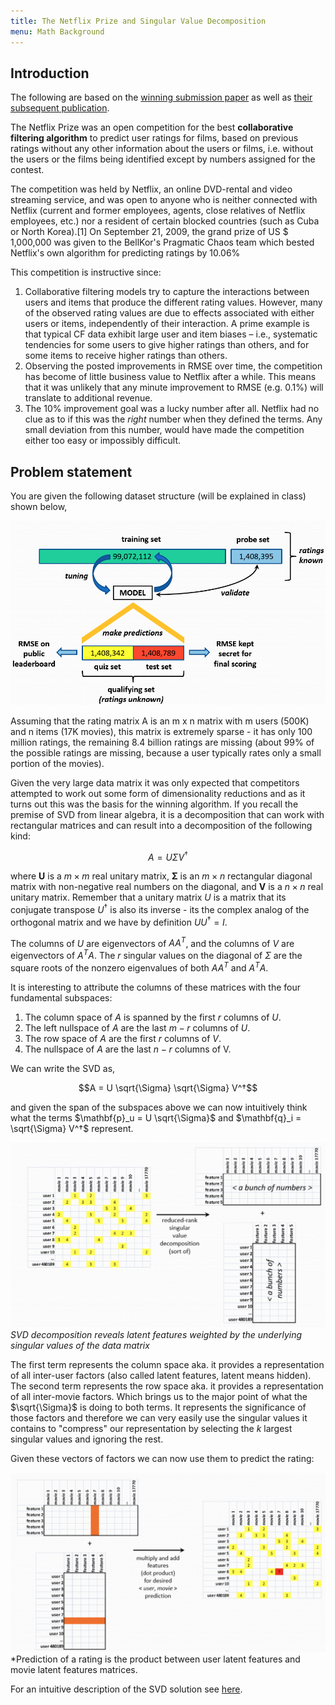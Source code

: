 ```yaml
---
title: The Netflix Prize and Singular Value Decomposition
menu: Math Background
---
```


## Introduction
The following are based on the [winning submission paper](https://www.netflixprize.com/assets/GrandPrize2009_BPC_BellKor.pdf) as well as [their subsequent publication](https://datajobs.com/data-science-repo/Recommender-Systems-[Netflix].pdf). 

The Netflix Prize was an open competition for the best **collaborative filtering algorithm** to predict user ratings for films, based on previous ratings without any other information about the users or films, i.e. without the users or the films being identified except by numbers assigned for the contest.

The competition was held by Netflix, an online DVD-rental and video streaming service, and was open to anyone who is neither connected with Netflix (current and former employees, agents, close relatives of Netflix employees, etc.) nor a resident of certain blocked countries (such as Cuba or North Korea).[1] On September 21, 2009, the grand prize of US \$ 1,000,000 was given to the BellKor's Pragmatic Chaos team which bested Netflix's own algorithm for predicting ratings by 10.06\%

This competition is instructive since:

1. Collaborative filtering models try to capture the interactions between users and items that produce the different rating
values. However, many of the observed rating values are due to effects associated with either users or items, independently
of their interaction. A prime example is that typical CF data exhibit large user and item biases – i.e., systematic tendencies
for some users to give higher ratings than others, and for some items to receive higher ratings than others.
2. Observing the posted improvements in RMSE over time, the competition has become of little business value to Netflix after a while. This means that it was unlikely that any minute improvement to RMSE (e.g. 0.1%) will translate to additional revenue.
3. The 10% improvement goal was a lucky number after all. Netflix had no clue as to if this was the *right* number when they defined the terms. Any small deviation from this number, would have made the competition either too easy or impossibly difficult.

## Problem statement
You are given the following dataset structure (will be explained in class) shown below,

![netflix-dataset](images/netflix-dataset.png)



Assuming that the rating matrix A is an m x n matrix with m users (500K) and n items (17K movies), this matrix is extremely sparse - it has only 100 million ratings, the remaining 8.4 billion ratings are missing (about 99% of the possible ratings are missing, because a user typically rates only a small portion of the movies). 

Given the very large data matrix it was only expected that competitors attempted to work out some form of dimensionality reductions and as it turns out this was the basis for the winning algorithm. If you recall the premise of SVD from linear algebra, it is a decomposition that can work with rectangular matrices and can result into a decomposition of the following kind:

$$A = U \Sigma V^†$$

where  $\mathbf{U}$ is a $m \times m$ real unitary matrix, $\mathbf{\Sigma}$ is an $m \times n$ rectangular diagonal matrix with non-negative real numbers on the diagonal, and $\mathbf{V}$  is a $n \times n$ real unitary matrix. Remember that a unitary matrix $U$ is a matrix that its conjugate transpose $U^†$ is also its inverse - its the complex analog of the orthogonal matrix and we have by definition $UU^†=I$.  

The columns of $U$ are eigenvectors of $AA^T$, and the columns of $V$ are eigenvectors of $A^TA$. The $r$ singular values on the diagonal of $\Sigma$ are the square roots of the nonzero eigenvalues of both $AA^T$ and $A^TA$.

It is interesting to attribute the columns of these matrices with the four fundamental subspaces:

1. The column space of $A$ is spanned by the first $r$ columns of $U$.
2. The left nullspace of $A$ are the last $m-r$ columns of $U$.
3. The row space of $A$ are the first $r$ columns of $V$.
4. The nullspace of $A$ are the last $n-r$ columns of V. 

We can write the SVD as,

$$A = U \sqrt{\Sigma} \sqrt{\Sigma} V^†$$

and given the span of the subspaces above we can now intuitively think what the terms $\mathbf{p}_u = U \sqrt{\Sigma}$ and $\mathbf{q}_i = \sqrt{\Sigma} V^†$ represent. 

![svd-netflix](images/svd-netflix.png)
*SVD decomposition reveals latent features weighted by the underlying singular values of the data matrix*

The first term represents the column space aka. it provides a representation of all inter-user factors (also called latent features, latent means hidden).  The second term represents the row space aka. it provides a representation of all inter-movie factors. Which brings us to the major point of what the $\sqrt{\Sigma}$ is doing to both terms. It represents the significance of those factors and therefore we can very easily use the singular values it contains to "compress" our representation by selecting the $k$ largest singular values and ignoring the rest.

Given these vectors of factors we can now use them to predict the rating:

![svd-netflix-prediction](images/svd-netflix-prediction.png)
*Prediction of a rating is the product between user latent features and movie latent features matrices.

For an intuitive description of the SVD solution see [here](https://sifter.org/~simon/journal/20061211.html).

<!-- ## Solution
We use the indexing notation to distinguish two different users $u,v$, and movies $i, j$. A rating $r_{ui}$ indicates
the preference by user $u$ of movie $i$. Values are ranging from 1 (star) indicating no interest to 5 (stars) indicating a strong
interest. We distinguish predicted ratings from known ones, by using the notation $\hat{r}_{ui}$ for the predicted value.
The scalar $t_{ui}$ denotes the time of rating $r_{ui}$. Here, time is measured in days, so $t_{ui}$ counts the number of days elapsed
since some early time point.  The $(u,i)$ pairs for which $r_{ui}$ is known are stored in the training set $K = \{ (u,i) | r_{ui} \}$. Notice that $K$ includes also the Probe set. Each user $u$ is associated with a set of items denoted by $R(u)$, which contains all the items for which ratings by $u$ are available. Likewise, $R(i)$ denotes the set of users who rated item $i$. Sometimes, we also use a set denoted by $N(u)$, which contains all items for which $u$ provided a rating, even if the rating value is unknown. Thus, $N(u)$ extends $R(u)$ by also considering the ratings in the Qualifying set. -->
